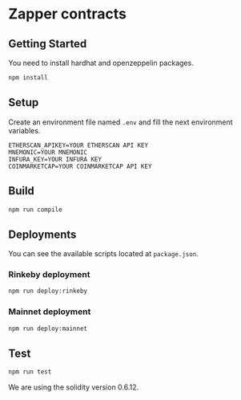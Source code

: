 # Zapper contracts

## Getting Started

You need to install hardhat and openzeppelin packages.

```bash
npm install
```

## Setup

Create an environment file named `.env` and fill the next environment variables.

```
ETHERSCAN_APIKEY=YOUR ETHERSCAN API KEY
MNEMONIC=YOUR MNEMONIC
INFURA_KEY=YOUR INFURA KEY
COINMARKETCAP=YOUR COINMARKETCAP API KEY
```

## Build

```bash
npm run compile
```

## Deployments

You can see the available scripts located at `package.json`.

### Rinkeby deployment

```bash
npm run deploy:rinkeby
```

### Mainnet deployment

```bash
npm run deploy:mainnet
```

## Test

```bash
npm run test
```

We are using the solidity version 0.6.12.
